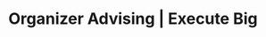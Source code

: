 ---
type: advising
layout: advising

title: Organizer Advising | Execute Big
description: A free, selective advising resource supporting talented student hackathon organizers all around the world. By students, for students.
keywords: execute,education,hackathon,non-profit,innovation,program,programming,coding,school,impact,advising,counseling,advisor,counselor
card: img/cards/grant.png

---